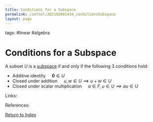 ```yaml
---
title: Conditions for a Subspace
permalink: /zettel/202102061434_conditionsSubspace
layout: page
---
```

tags: #linear #algebra

# Conditions for a Subspace

A subset $U$ is a [subspace](202102061429_subspaceDefinition) if and only if the following 3 conditions hold:

- Additive identity $\quad \mathbf{0} \in U$
- Closed under addition $\quad u, w \in U \implies u + w \in U$
- Closed under scalar multiplication $\quad a \in F, u \in U \implies au \in U$

Links: 

References: 

[Return to Index](index)